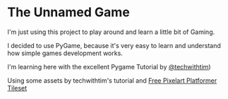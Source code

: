 # The Unnamed Game

I'm just using this project to play around and learn a little bit of Gaming.

I decided to use PyGame, because it's very easy to learn and understand how simple games development works.

I'm learning here with the excellent Pygame Tutorial by [@techwithtim](https://github.com/techwithtim/Pygame-Tutorials))

Using some assets by techwithtim's tutorial and [Free Pixelart Platformer Tileset](https://aamatniekss.itch.io/free-pixelart-platformer-tileset)
